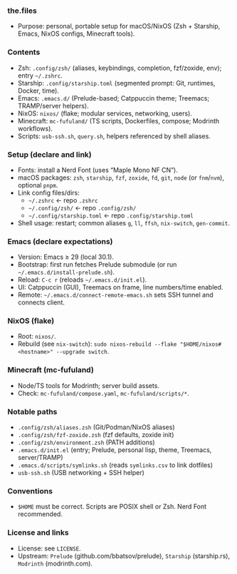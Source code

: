 ### the.files

- Purpose: personal, portable setup for macOS/NixOS (Zsh + Starship, Emacs, NixOS configs, Minecraft tools).

### Contents

- Zsh: `.config/zsh/` (aliases, keybindings, completion, fzf/zoxide, env); entry `~/.zshrc`.
- Starship: `.config/starship.toml` (segmented prompt: Git, runtimes, Docker, time).
- Emacs: `.emacs.d/` (Prelude-based; Catppuccin theme; Treemacs; TRAMP/server helpers).
- NixOS: `nixos/` (flake; modular services, networking, users).
- Minecraft: `mc-fufuland/` (TS scripts, Dockerfiles, compose; Modrinth workflows).
- Scripts: `usb-ssh.sh`, `query.sh`, helpers referenced by shell aliases.

### Setup (declare and link)

- Fonts: install a Nerd Font (uses “Maple Mono NF CN”).
- macOS packages: `zsh`, `starship`, `fzf`, `zoxide`, `fd`, `git`, `node` (or `fnm`/`nvm`), optional `pnpm`.
- Link config files/dirs:
  - `~/.zshrc` ← repo `.zshrc`
  - `~/.config/zsh/` ← repo `.config/zsh/`
  - `~/.config/starship.toml` ← repo `.config/starship.toml`
- Shell usage: restart; common aliases `g`, `ll`, `ffsh`, `nix-switch`, `gen-commit`.

### Emacs (declare expectations)

- Version: Emacs ≥ 29 (local 30.1).
- Bootstrap: first run fetches Prelude submodule (or run `~/.emacs.d/install-prelude.sh`).
- Reload: `C-c r` (reloads `~/.emacs.d/init.el`).
- UI: Catppuccin (GUI), Treemacs on frame, line numbers/time enabled.
- Remote: `~/.emacs.d/connect-remote-emacs.sh` sets SSH tunnel and connects client.

### NixOS (flake)

- Root: `nixos/`.
- Rebuild (see `nix-switch`): `sudo nixos-rebuild --flake "$HOME/nixos#<hostname>" --upgrade switch`.

### Minecraft (mc-fufuland)

- Node/TS tools for Modrinth; server build assets.
- Check: `mc-fufuland/compose.yaml`, `mc-fufuland/scripts/*`.

### Notable paths

- `.config/zsh/aliases.zsh` (Git/Podman/NixOS aliases)
- `.config/zsh/fzf-zoxide.zsh` (fzf defaults, zoxide init)
- `.config/zsh/environment.zsh` (PATH additions)
- `.emacs.d/init.el` (entry; Prelude, personal lisp, theme, Treemacs, server/TRAMP)
- `.emacs.d/scripts/symlinks.sh` (reads `symlinks.csv` to link dotfiles)
- `usb-ssh.sh` (USB networking + SSH helper)

### Conventions

- `$HOME` must be correct. Scripts are POSIX shell or Zsh. Nerd Font recommended.

### License and links

- License: see `LICENSE`.
- Upstream: `Prelude` (github.com/bbatsov/prelude), `Starship` (starship.rs), `Modrinth` (modrinth.com).


